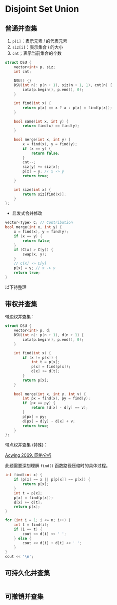 # Disjoint Set Union


## 普通并查集


1. `p[i]`：表示元素 $i$ 的代表元素
2. `siz[i]`：表示集合 $i$ 的大小
3. `cnt`；表示当前集合的个数


```cpp
struct DSU {
    vector<int> p, siz;
    int cnt;
    
    DSU() {}
    DSU(int n): p(n + 1), siz(n + 1, 1), cnt(n) {
        iota(p.begin(), p.end(), 0);
    }

    int find(int x) {
        return p[x] == x ? x : p[x] = find(p[x]);
    }
    
    bool same(int x, int y) {
        return find(x) == find(y); 
    }
    
    bool merge(int x, int y) {
        x = find(x), y = find(y);
        if (x == y) {
            return false;
        }
        cnt--;
        siz[y] += siz[x];
        p[x] = y; // x -> y
        return true;
    }
    
    int size(int x) {
        return siz[find(x)];
    }
};
```

- 启发式合并修改

```cpp
vector<Type> C; // Contribution 
bool merge(int x, int y) {
    x = find(x), y = find(y);
    if (x == y) {
        return false;
    }
    if (C[x] > C[y]) {
        swap(x, y);
    }
    // C[x] -> C[y]
    p[x] = y; // x -> y
    return true;
}
```

以下待整理

## 带权并查集

带边权并查集：

```cpp
struct DSU {
    vector<int> p, d;
    DSU(int n): p(n + 1), d(n + 1) {
        iota(p.begin(), p.end(), 0);
    }

    int find(int x) {
        if (x != p[x]) {
            int t = p[x];
            p[x] = find(p[x]);
            d[x] += d[t];
        }
        return p[x];
    }
    
    bool merge(int x, int y, int v) {
        int px = find(x), py = find(y);
        if (px == py) {
            return (d[x] - d[y] == v);
        }
        p[px] = py;
        d[px] = d[y] - d[x] + v;
        return true;
    }
};
```

带点权并查集 (特殊)：


[Acwing 2069. 网络分析](https://www.acwing.com/activity/content/problem/content/2472/) 



此题需要深刻理解 `find()` 函数路径压缩时的具体过程。

```cpp
int find(int x) {
    if (p[x] == x || p[p[x]] == p[x]) {
        return p[x];
    }
    int t = p[x];
    p[x] = find(p[x]);
    d[x] += d[t];
    return p[x];
}

for (int i = 1; i <= n; i++) {
    int t = find(i);
    if (i == t) {
        cout << d[i] << ' ';
    } else {
        cout << d[i] + d[t] << ' ';
    }
}
cout << '\n';
```


## 可持久化并查集

```cpp

```


## 可撤销并查集

```cpp

```



